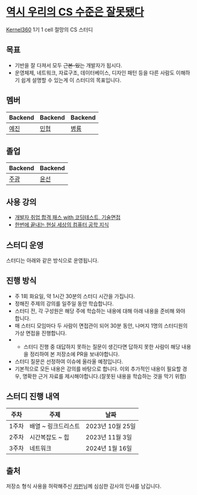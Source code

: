 # [역시 우리의 CS 수준은 잘못됐다](https://www.youtube.com/watch?v=dQw4w9WgXcQ)
[Kernel360](https://github.com/Kernel360) 1기 1 cell 절망의 CS 스터디

## 목표
- 기반을 잘 다져서 모두 ~~근본-있는~~ 개발자가 됩시다.  
- 운영체제, 네트워크, 자료구조, 데이터베이스, 디자인 패턴 등을 다른 사람도 이해하기 쉽게 설명할 수 있는게 이 스터디의 목표입니다.

## 멤버
|Backend|Backend|Backend|
|---|---|---|
|[예진](https://github.com/yejincode)|[민협](https://github.com/GBGreenBravo)|[병룡](https://github.com/fingersdanny)|

## 졸업
|Backend|Backend|
|---|---|
|[주광](https://github.com/Hju95)|[윤선](https://github.com/yoonseon12)|

## 사용 강의
* [개발자 취업 합격 패스 with 코딩테스트, 기술면접](https://fastcampus.co.kr/dev_online_devjob)
* [한번에 끝내는 현실 세상의 컴퓨터 공학 지식](https://fastcampus.co.kr/dev_online_newcomputer)

## 스터디 운영

스터디는 아래와 같은 방식으로 운영됩니다.

## 진행 방식

- 주 1회 화요일, 약 1시간 30분의 스터디 시간을 가집니다.
- 정해진 주제의 강의를 일주일 동안 학습합니다.
- 스터디 전, 각 구성원은 해당 주에 학습하는 내용에 대해 아래 내용을 준비해 와야 합니다.
- 매 스터디 모임마다 두 사람이 면접관이 되어 30분 동안, 나머지 1명의 스터디원의 가상 면접을 진행합니다.
- - 스터디 진행 중 대답하지 못하는 질문이 생긴다면 답하지 못한 사람이 해당 내용을 정리하여 본 저장소에 PR을 보내야합니다.
- 스터디 질문은 선정하여 이슈에 올라올 예정입니다.
- 기본적으로 모든 내용은 강의를 바탕으로 합니다. 이외 추가적인 내용이 필요할 경우, 명확한 근거 자료를 제시해야합니다.(잘못된 내용을 학습하는 것을 막기 위함)

## 스터디 진행 내역
| 주차 | 주제| 날짜|
|---|---------------|--------------|
|1주차| 배열 ~ 링크드리스트| 2023년 10월 25일 |
|2주차| 시간복잡도 ~ 힙 |2023년 11월 3일 |
|3주차| 네트워크 | 2024년 1월 16일 |

## 출처
저장소 형식 사용을 허락해주신 [카펀](https://github.com/kchung1995)님께 심심한 감사의 인사를 남깁니다.
